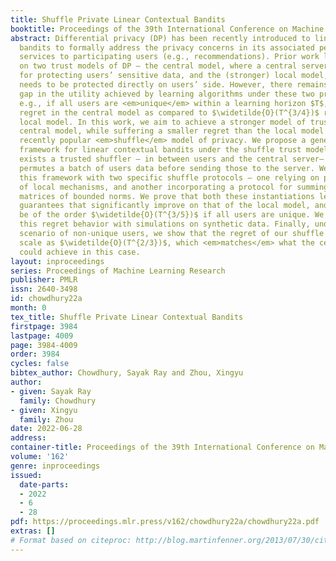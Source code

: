 ```yaml
---
title: Shuffle Private Linear Contextual Bandits
booktitle: Proceedings of the 39th International Conference on Machine Learning
abstract: Differential privacy (DP) has been recently introduced to linear contextual
  bandits to formally address the privacy concerns in its associated personalized
  services to participating users (e.g., recommendations). Prior work largely focus
  on two trust models of DP – the central model, where a central server is responsible
  for protecting users’ sensitive data, and the (stronger) local model, where information
  needs to be protected directly on users’ side. However, there remains a fundamental
  gap in the utility achieved by learning algorithms under these two privacy models,
  e.g., if all users are <em>unique</em> within a learning horizon $T$, $\widetilde{O}(\sqrt{T})$
  regret in the central model as compared to $\widetilde{O}(T^{3/4})$ regret in the
  local model. In this work, we aim to achieve a stronger model of trust than the
  central model, while suffering a smaller regret than the local model by considering
  recently popular <em>shuffle</em> model of privacy. We propose a general algorithmic
  framework for linear contextual bandits under the shuffle trust model, where there
  exists a trusted shuffler – in between users and the central server– that randomly
  permutes a batch of users data before sending those to the server. We then instantiate
  this framework with two specific shuffle protocols – one relying on privacy amplification
  of local mechanisms, and another incorporating a protocol for summing vectors and
  matrices of bounded norms. We prove that both these instantiations lead to regret
  guarantees that significantly improve on that of the local model, and can potentially
  be of the order $\widetilde{O}(T^{3/5})$ if all users are unique. We also verify
  this regret behavior with simulations on synthetic data. Finally, under the practical
  scenario of non-unique users, we show that the regret of our shuffle private algorithm
  scale as $\widetilde{O}(T^{2/3})$, which <em>matches</em> what the central model
  could achieve in this case.
layout: inproceedings
series: Proceedings of Machine Learning Research
publisher: PMLR
issn: 2640-3498
id: chowdhury22a
month: 0
tex_title: Shuffle Private Linear Contextual Bandits
firstpage: 3984
lastpage: 4009
page: 3984-4009
order: 3984
cycles: false
bibtex_author: Chowdhury, Sayak Ray and Zhou, Xingyu
author:
- given: Sayak Ray
  family: Chowdhury
- given: Xingyu
  family: Zhou
date: 2022-06-28
address:
container-title: Proceedings of the 39th International Conference on Machine Learning
volume: '162'
genre: inproceedings
issued:
  date-parts:
  - 2022
  - 6
  - 28
pdf: https://proceedings.mlr.press/v162/chowdhury22a/chowdhury22a.pdf
extras: []
# Format based on citeproc: http://blog.martinfenner.org/2013/07/30/citeproc-yaml-for-bibliographies/
---
```

